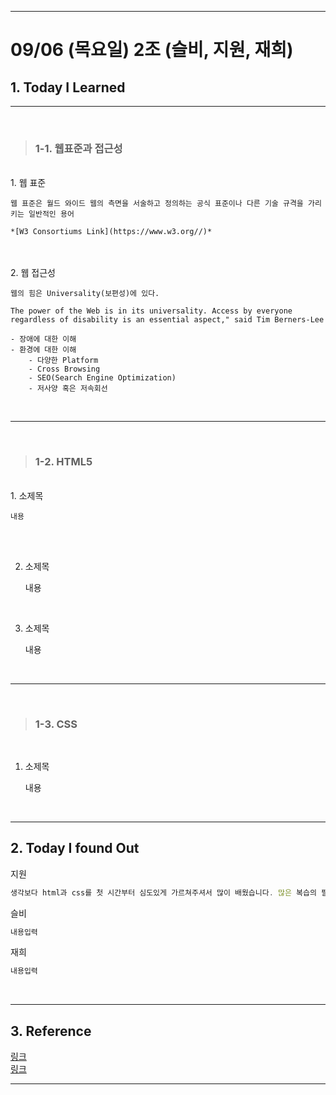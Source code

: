 
---
# 09/06 (목요일) 2조 (슬비, 지원, 재희)

## 1. Today I Learned
---

<br>

>### 1-1. 웹표준과 접근성


<br>
1. 웹 표준

    웹 표준은 월드 와이드 웹의 측면을 서술하고 정의하는 공식 표준이나 다른 기술 규격을 가리키는 일반적인 용어

    *[W3 Consortiums Link](https://www.w3.org//)*
<br>

<br>
2. 웹 접근성

    웹의 힘은 Universality(보편성)에 있다. 
    
    The power of the Web is in its universality. Access by everyone regardless of disability is an essential aspect," said Tim Berners-Lee

    - 장애에 대한 이해
    - 환경에 대한 이해
        - 다양한 Platform
        - Cross Browsing
        - SEO(Search Engine Optimization)
        - 저사양 혹은 저속회선
<br>

---
<br>

>### 1-2. HTML5

<br>
1. 소제목

    내용

<br>

<br>

2. 소제목

    내용

<br>

3. 소제목

    내용

<br>

---

<br>

>### 1-3. CSS

<br>

1. 소제목

    내용

<br>

---

## 2. Today I found Out

지원 
```javascript
생각보다 html과 css를 첫 시간부터 심도있게 가르쳐주셔서 많이 배웠습니다. 많은 복습의 필요성을 느낍니다.
```
슬비
```javascript
내용입력
``` 
재희
```javascript
내용입력
``` 
<br>

---

## 3. Reference 

[링크](https://github.com/fds11/fds-introduction/blob/master/computer.md)<br>
[링크](https://github.com/fds11/fds-introduction/blob/master/program.md)<br>

---